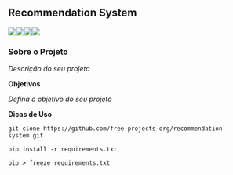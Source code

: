 ## Recommendation System

![](https://img.shields.io/badge/Python-3776AB.svg?style=for-the-badge&logo=Python&logoColor=white)![](https://img.shields.io/badge/scikitlearn-F7931E.svg?style=for-the-badge&logo=scikit-learn&logoColor=white)![](https://img.shields.io/badge/pandas-150458.svg?style=for-the-badge&logo=pandas&logoColor=white)![](https://img.shields.io/badge/NumPy-013243.svg?style=for-the-badge&logo=NumPy&logoColor=white)

### Sobre o Projeto

*Descrição do seu projeto*


**Objetivos**

*Defina o objetivo do seu projeto*

**Dicas de Uso**

```
git clone https://github.com/free-projects-org/recommendation-system.git
```

```
pip install -r requirements.txt
```

```
pip > freeze requirements.txt
```
